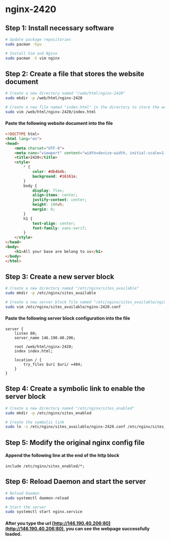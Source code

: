 # nginx-2420

## Step 1: Install necessary software

```bash
# Update package repositories
sudo pacman -Syu

# Install Vim and Nginx
sudo pacman -S vim nginx
```

## Step 2: Create a file that stores the website document

```bash
# Create a new directory named "/web/html/nginx-2420"
sudo mkdir -p /web/html/nginx-2420

# Create a new file named "index.html" in the directory to store the website document
sudo vim /web/html/nginx-2420/index.html
```

#### Paste the following website document into the file

```html
<!DOCTYPE html>
<html lang="en">
<head>
    <meta charset="UTF-8">
    <meta name="viewport" content="width=device-width, initial-scale=1.0">
    <title>2420</title>
    <style>
        * {
            color: #db4b4b;
            background: #16161e;
        }
        body {
            display: flex;
            align-items: center;
            justify-content: center;
            height: 100vh;
            margin: 0;
        }
        h1 {
            text-align: center;
            font-family: sans-serif;
        }
    </style>
</head>
<body>
    <h1>All your base are belong to us</h1>
</body>
</html>
```

## Step 3: Create a new server block

```bash
# Create a new directory named "/etc/nginx/sites_available"
sudo mkdir -p /etc/nginx/sites_available

# Create a new server block file named "/etc/nginx/sites_available/nginx-2420.conf" in the directory
sudo vim /etc/nginx/sites_available/nginx-2420.conf
```

#### Paste the following server block configuration into the file

```
server {
    listen 80;
    server_name 146.190.40.206;
    
    root /web/html/nginx-2420;
    index index.html;
    
    location / {
        try_files $uri $uri/ =404;
    }
}
```

## Step 4: Create a symbolic link to enable the server block

```bash
# Create a new directory named "/etc/nginx/sites_enabled"
sudo mkdir -p /etc/nginx/sites_enabled

# Create the symbolic link
sudo ln -s /etc/nginx/sites_available/nginx-2420.conf /etc/nginx/sites_enabled
```

## Step 5: Modify the original nginx config file

#### Append the following line at the end of the http block

```
include /etc/nginx/sites_enabled/*;
```

## Step 6: Reload Daemon and start the server

```bash
# Reload Daemon
sudo systemctl daemon-reload

# Start the server
sudo systemctl start nginx.service
```

#### After you type the url [http://146.190.40.206:80](http://146.190.40.206:80), you can see the webpage successfully loaded.
